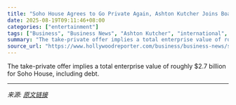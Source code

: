 ```yaml
---
title: "Soho House Agrees to Go Private Again, Ashton Kutcher Joins Board"
date: 2025-08-19T09:11:46+08:00
categories: ["entertainment"]
tags: ["Business", "Business News", "Ashton Kutcher", "international", "soho house"]
summary: "The take-private offer implies a total enterprise value of roughly $2.7 billion for Soho House, including debt."
source_url: "https://www.hollywoodreporter.com/business/business-news/soho-house-take-private-deal-ashton-kutcher-board-1236347615/"
---
```


The take-private offer implies a total enterprise value of roughly $2.7 billion for Soho House, including debt.

---

*来源: [原文链接](https://www.hollywoodreporter.com/business/business-news/soho-house-take-private-deal-ashton-kutcher-board-1236347615/)*
